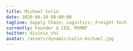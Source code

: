 ```yaml
---
title: Michael Colin
date: 2020-06-10 00:00:00
tagline: Supply Chain; Logistics; Freight Tech
currently: Founder & CEO, MVMNT
twitter: divinix_chi
avatar: /assets/dynamic/colin-michael.jpg
---
```

